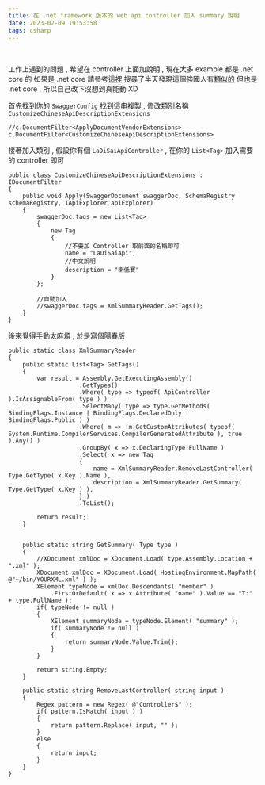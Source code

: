 ```yaml
---
title: 在 .net framework 版本的 web api controller 加入 summary 說明
date: 2023-02-09 19:53:58
tags: csharp
---
```

&nbsp;
<!-- more -->

工作上遇到的問題 , 希望在 controller 上面加說明 , 現在大多 example 都是 .net core 的
如果是 .net core 請參考[這裡](https://stackoverflow.com/questions/50511071/how-to-define-controller-descriptions-in-asp-net-core-swagger-swashbuckle-aspne)
搜尋了半天發現這個強國人有[類似的](https://www.twblogs.net/a/5ee843256040a668d92fd100) 但也是 .net core , 所以自己改下沒想到真能動 XD

首先找到你的 `SwaggerConfig` 找到這串複製 , 修改類別名稱 `CustomizeChineseApiDescriptionExtensions`
```
//c.DocumentFilter<ApplyDocumentVendorExtensions>
c.DocumentFilter<CustomizeChineseApiDescriptionExtensions>
```

接著加入類別 , 假設你有個 `LaDiSaiApiController` , 在你的 `List<Tag>` 加入需要的 controller 即可
```
public class CustomizeChineseApiDescriptionExtensions : IDocumentFilter
{
	public void Apply(SwaggerDocument swaggerDoc, SchemaRegistry schemaRegistry, IApiExplorer apiExplorer)
	{
		swaggerDoc.tags = new List<Tag>
		{
			new Tag
			{
				//不要加 Controller 取前面的名稱即可
				name = "LaDiSaiApi",
				//中文說明
				description = "喇低賽"
			}
		};

		//自動加入
		//swaggerDoc.tags = XmlSummaryReader.GetTags();
	}
}
```

後來覺得手動太麻煩 , 於是寫個陽春版
```
public static class XmlSummaryReader
{
	public static List<Tag> GetTags()
	{
		var result = Assembly.GetExecutingAssembly()
					.GetTypes()
					.Where( type => typeof( ApiController ).IsAssignableFrom( type ) )
					.SelectMany( type => type.GetMethods( BindingFlags.Instance | BindingFlags.DeclaredOnly | BindingFlags.Public ) )
					.Where( m => !m.GetCustomAttributes( typeof( System.Runtime.CompilerServices.CompilerGeneratedAttribute ), true ).Any() )
					.GroupBy( x => x.DeclaringType.FullName )
					.Select( x => new Tag
					{
						name = XmlSummaryReader.RemoveLastController( Type.GetType( x.Key ).Name ),
						description = XmlSummaryReader.GetSummary( Type.GetType( x.Key ) ),
					} )
					.ToList();

		return result;
	}


	public static string GetSummary( Type type )
	{
		//XDocument xmlDoc = XDocument.Load( type.Assembly.Location + ".xml" );
		XDocument xmlDoc = XDocument.Load( HostingEnvironment.MapPath( @"~/bin/YOURXML.xml" ) );
		XElement typeNode = xmlDoc.Descendants( "member" )
			.FirstOrDefault( x => x.Attribute( "name" ).Value == "T:" + type.FullName );
		if( typeNode != null )
		{
			XElement summaryNode = typeNode.Element( "summary" );
			if( summaryNode != null )
			{
				return summaryNode.Value.Trim();
			}
		}

		return string.Empty;
	}

	public static string RemoveLastController( string input )
	{
		Regex pattern = new Regex( @"Controller$" );
		if( pattern.IsMatch( input ) )
		{
			return pattern.Replace( input, "" );
		}
		else
		{
			return input;
		}
	}
}
```
